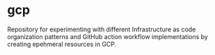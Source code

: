 # gcp

Repository for experimenting with different Infrastructure as code organization patterns and GitHub action workflow implementations by creating epehmeral resources in GCP.
